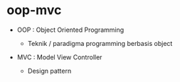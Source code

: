 # oop-mvc

- OOP : Object Oriented Programming

  - Teknik / paradigma programming berbasis object

- MVC : Model View Controller

  - Design pattern
